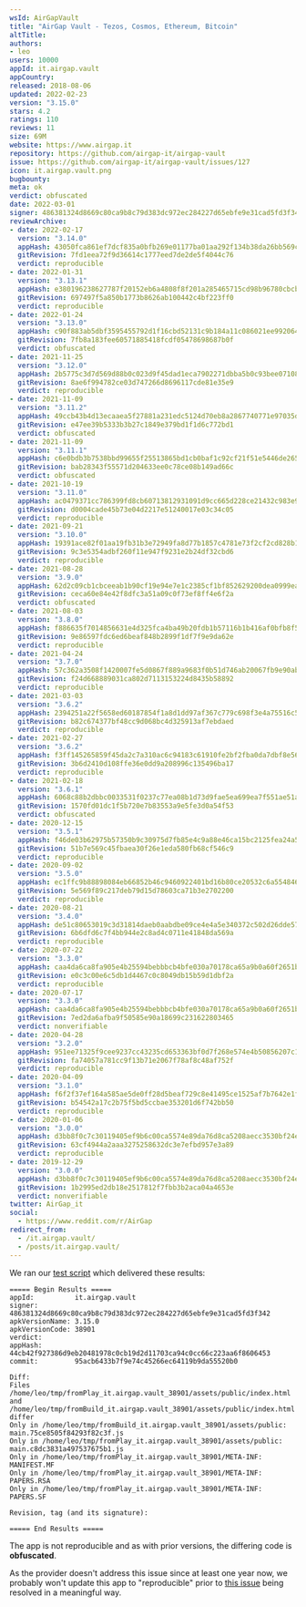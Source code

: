 ```yaml
---
wsId: AirGapVault
title: "AirGap Vault - Tezos, Cosmos, Ethereum, Bitcoin"
altTitle: 
authors:
- leo
users: 10000
appId: it.airgap.vault
appCountry: 
released: 2018-08-06
updated: 2022-02-23
version: "3.15.0"
stars: 4.2
ratings: 110
reviews: 11
size: 69M
website: https://www.airgap.it
repository: https://github.com/airgap-it/airgap-vault
issue: https://github.com/airgap-it/airgap-vault/issues/127
icon: it.airgap.vault.png
bugbounty: 
meta: ok
verdict: obfuscated
date: 2022-03-01
signer: 486381324d8669c80ca9b8c79d383dc972ec284227d65ebfe9e31cad5fd3f342
reviewArchive:
- date: 2022-02-17
  version: "3.14.0"
  appHash: 43050fca861ef7dcf835a0bfb269e01177ba01aa292f134b38da26bb569c1f2b
  gitRevision: 7fd1eea72f9d36614c1777eed7de2de5f4044c76
  verdict: reproducible
- date: 2022-01-31
  version: "3.13.1"
  appHash: e380196238627787f20152eb6a4808f8f201a285465715cd98b96780cbcb2c52
  gitRevision: 697497f5a850b1773b8626ab100442c4bf223ff0
  verdict: reproducible
- date: 2022-01-24
  version: "3.13.0"
  appHash: c90f883ab5dbf3595455792d1f16cbd52131c9b184a11c086021ee99206480b4
  gitRevision: 7fb8a183fee60571885418fcdf05478698687b0f
  verdict: obfuscated
- date: 2021-11-25
  version: "3.12.0"
  appHash: 2b5775c3d7d569d88b0c023d9f45dad1eca7902271dbba5b0c93bee0710851b2
  gitRevision: 8ae6f994782ce03d747266d8696117cde81e35e9
  verdict: reproducible
- date: 2021-11-09
  version: "3.11.2"
  appHash: 49ccb43b4d13ecaaea5f27881a231edc5124d70eb8a2867740771e97035da737
  gitRevision: e47ee39b5333b3b27c1849e379bd1f1d6c772bd1
  verdict: obfuscated
- date: 2021-11-09
  version: "3.11.1"
  appHash: c6e0bdb3b7538bbd99655f25513865bd1cb0baf1c92cf21f51e5446de2656cd7
  gitRevision: bab28343f55571d204633ee0c78ce08b149ad66c
  verdict: obfuscated
- date: 2021-10-19
  version: "3.11.0"
  appHash: ac0479371cc786399fd8cb60713812931091d9cc665d228ce21432c983e93092
  gitRevision: d0004cade45b73e04d2217e51240017e03c34c05
  verdict: reproducible
- date: 2021-09-21
  version: "3.10.0"
  appHash: 19391ace82f01aa19fb31b3e72949fa8d77b1857c4781e73f2cf2cd828b1df60
  gitRevision: 9c3e5354adbf260f11e947f9231e2b24df32cbd6
  verdict: reproducible
- date: 2021-08-28
  version: "3.9.0"
  appHash: 62d2c09cb1cbceeab1b90cf19e94e7e1c2385cf1bf852629200dea0999ea1c62
  gitRevision: ceca60e84e42f8dfc3a51a09c0f73ef8ff4e6f2a
  verdict: obfuscated
- date: 2021-08-03
  version: "3.8.0"
  appHash: f886635f7014856631e4d325fca4ba49b20fdb1b57116b1b416af0bfb8f5ba09
  gitRevision: 9e86597fdc6ed6beaf848b2899f1df7f9e9da62e
  verdict: reproducible
- date: 2021-04-24
  version: "3.7.0"
  appHash: 57c362a3508f1420007fe5d0867f889a9683f0b51d746ab20067fb9e90abbc2f
  gitRevision: f24d668889031ca802d7113153224d8435b58892
  verdict: reproducible
- date: 2021-03-03
  version: "3.6.2"
  appHash: 2394251a22f5658ed60187854f1a8d1dd97af367c779c698f3e4a75516c5d025
  gitRevision: b82c674377bf48cc9d068bc4d325913af7ebdaed
  verdict: reproducible
- date: 2021-02-27
  version: "3.6.2"
  appHash: f3ff145265859f45da2c7a310ac6c94183c61910fe2bf2fba0da7dbf8e56e626
  gitRevision: 3b6d2410d108ffe36e0dd9a208996c135496ba17
  verdict: reproducible
- date: 2021-02-18
  version: "3.6.1"
  appHash: 6068c88b2dbbc0033531f0237c77ea08b1d73d9fae5ea699ea7f551ae51a1920
  gitRevision: 1570fd01dc1f5b720e7b83553a9e5fe3d0a54f53
  verdict: obfuscated
- date: 2020-12-15
  version: "3.5.1"
  appHash: f46de03b62975b57350b9c30975d7fb85e4c9a88e46ca15bc2125fea24a56823
  gitRevision: 51b7e569c45fbaea30f26e1eda580fb68cf546c9
  verdict: reproducible
- date: 2020-09-02
  version: "3.5.0"
  appHash: ec1ffc9b88898084eb66852b46c9460922401bd16b80ce20532c6a5548467aaa
  gitRevision: 5e569f89c217deb79d15d78603ca71b3e2702200
  verdict: reproducible
- date: 2020-08-21
  version: "3.4.0"
  appHash: de51c80653019c3d31814daeb0aabdbe09ce4e4a5e340372c502d26dde57d045
  gitRevision: 6b6dfd6c7f4bb944e2c8ad4c0711e41848da569a
  verdict: reproducible
- date: 2020-07-22
  version: "3.3.0"
  appHash: caa4da6ca8fa905e4b25594bebbbcb4bfe030a70178ca65a9b0a60f2651bb316
  gitRevision: e0c3c00e6c5db1d4467c0c8049db15b59d1dbf2a
  verdict: reproducible
- date: 2020-07-17
  version: "3.3.0"
  appHash: caa4da6ca8fa905e4b25594bebbbcb4bfe030a70178ca65a9b0a60f2651bb316
  gitRevision: 7ed2da6afba9f50585e90a18699c231622803465
  verdict: nonverifiable
- date: 2020-04-28
  version: "3.2.0"
  appHash: 951ee71325f9cee9237cc43235cd653363bf0d7f268e574e4b50856207c170e4
  gitRevision: fa74057a781cc9f13b71e2067f78af8c48af752f
  verdict: reproducible
- date: 2020-04-09
  version: "3.1.0"
  appHash: f6f2f37ef164a585ae5de0ff28d5beaf729c8e41495ce1525af7b7642e1f963a
  gitRevision: b54542a17c2b75f5bd5ccbae353201d6f742bb50
  verdict: reproducible
- date: 2020-01-06
  version: "3.0.0"
  appHash: d3bb8f0c7c30119405ef9b6c00ca5574e89da76d8ca5208aecc3530bf24e1987
  gitRevision: 63cf4944a2aaa3275258632dc3e7efbd957e3a89
  verdict: reproducible
- date: 2019-12-29
  version: "3.0.0"
  appHash: d3bb8f0c7c30119405ef9b6c00ca5574e89da76d8ca5208aecc3530bf24e1987
  gitRevision: 1b2995ed2db18e2517812f7fbb3b2aca04a4653e
  verdict: nonverifiable
twitter: AirGap_it
social:
  - https://www.reddit.com/r/AirGap
redirect_from:
  - /it.airgap.vault/
  - /posts/it.airgap.vault/
---
```


We ran our
[test script](https://gitlab.com/walletscrutiny/walletScrutinyCom/-/blob/master/test.sh)
which delivered these results:

```
===== Begin Results =====
appId:          it.airgap.vault
signer:         486381324d8669c80ca9b8c79d383dc972ec284227d65ebfe9e31cad5fd3f342
apkVersionName: 3.15.0
apkVersionCode: 38901
verdict:        
appHash:        44cb42f927386d9eb20481978c0cb19d2d11703ca94c0cc66c223aa6f8606453
commit:         95acb6433b7f9e74c45266ec64119b9da55520b0

Diff:
Files /home/leo/tmp/fromPlay_it.airgap.vault_38901/assets/public/index.html and /home/leo/tmp/fromBuild_it.airgap.vault_38901/assets/public/index.html differ
Only in /home/leo/tmp/fromBuild_it.airgap.vault_38901/assets/public: main.75ce8505f84293f82c3f.js
Only in /home/leo/tmp/fromPlay_it.airgap.vault_38901/assets/public: main.c8dc3831a497537675b1.js
Only in /home/leo/tmp/fromPlay_it.airgap.vault_38901/META-INF: MANIFEST.MF
Only in /home/leo/tmp/fromPlay_it.airgap.vault_38901/META-INF: PAPERS.RSA
Only in /home/leo/tmp/fromPlay_it.airgap.vault_38901/META-INF: PAPERS.SF

Revision, tag (and its signature):

===== End Results =====
```

The app is not reproducible and as with prior versions, the differing code is
**obfuscated**.

As the provider doesn't address this issue since at least one year now, we
probably won't update this app to "reproducible" prior to
[this issue](https://github.com/airgap-it/airgap-vault/issues/103) being
resolved in a meaningful way.
